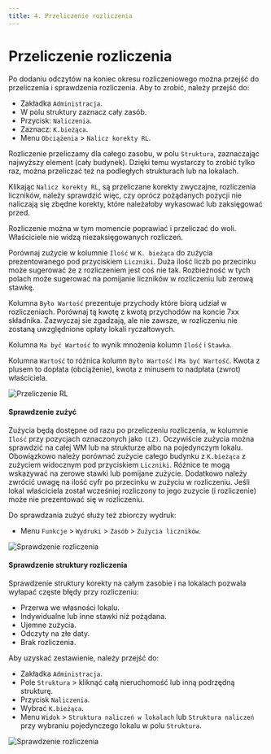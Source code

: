 ```yaml
---
title: 4. Przeliczenie rozliczenia
---
```


# Przeliczenie rozliczenia

Po dodaniu odczytów na koniec okresu rozliczeniowego można przejść do przeliczenia i sprawdzenia rozliczenia. Aby to zrobić, należy przejść do:

- Zakładka `Administracja`.
- W polu struktury zaznacz cały zasób.
- Przycisk: `Naliczenia`.
- Zaznacz: `K.bieżąca`.
- Menu `Obciążenia` > `Nalicz korekty RL`.

Rozliczenie przeliczamy dla całego zasobu, w polu `Struktura`, zaznaczając najwyższy element (cały budynek). Dzięki temu wystarczy to zrobić tylko raz, można przeliczać też na podległych strukturach lub na lokalach.

Klikając `Nalicz korekty RL`, są przeliczane korekty zwyczajne, rozliczenia liczników, należy sprawdzić więc, czy oprócz pożądanych pozycji nie naliczają się zbędne korekty, które należałoby wykasować lub zaksięgować przed.

Rozliczenie można w tym momencie poprawiać i przeliczać do woli. Właściciele nie widzą niezaksięgowanych rozliczeń.

Porównaj zużycie w kolumnie `Ilość` w `K. bieżąca` do zużycia prezentowanego pod przyciskiem `Liczniki`. Duża ilość liczb po przecinku może sugerować że z rozliczeniem jest coś nie tak. Rozbieżność w tych polach może sugerować na pomijanie liczników w rozliczeniu lub zerową stawkę.

Kolumna `Było Wartość` prezentuje przychody które biorą udział w rozliczeniach. Porównaj tą kwotę z kwotą przychodów na koncie 7xx składnika. Zazwyczaj sie zgadzają, ale  nie zawsze, w rozliczeniu nie zostaną uwzględnione opłaty lokali ryczałtowych.

Kolumna `Ma być Wartość` to wynik mnożenia kolumn `Ilość` i `Stawka`.

Kolumna `Wartość` to różnica kolumn `Było Wartość` i `Ma być Wartość`. Kwota z plusem to dopłata (obciążenie), kwota z minusem to nadpłata (zwrot) właściciela.

![Przeliczenie RL](przeliczenierl.gif)

#### Sprawdzenie zużyć

Zużycia będą dostępne od razu po przeliczeniu rozliczenia, w kolumnie `Ilość` przy pozycjach oznaczonych jako `(LZ)`. Oczywiście zużycia można sprawdzić na całej WM lub na strukturze albo na pojedynczym lokalu. Obowiązkowo należy porównać zużycie całego budynku z `K.bieżąca` z zużyciem widocznym pod przyciskiem `Liczniki`. Różnice te mogą wskazywać na zerowe stawki lub pomijane zużycie. Dodatkowo należy zwrócić uwagę na ilość cyfr po przecinku w zużyciu w rozliczeniu. Jeśli lokal właściciela został wcześniej rozliczony to jego zuzycie (i rozliczenie) może nie prezentować się w rozliczeniu.

Do sprawdzania zużyć służy też zbiorczy wydruk:

- Menu `Funkcje` > `Wydruki` > `Zasób` > `Zużycia liczników`.

![Sprawdzenie rozliczenia](sprrozliczenia1.gif)

#### Sprawdzenie struktury rozliczenia

Sprawdzenie struktury korekty na całym zasobie i na lokalach pozwala wyłapać częste błędy przy rozliczeniu:

- Przerwa we własności lokalu.
- Indywidualne lub inne stawki niż pożądana.
- Ujemne zużycia.
- Odczyty na złe daty.
- Brak rozliczenia.

Aby uzyskać zestawienie, należy przejść do:

- Zakładka `Administracja`.
- Pole `Struktura` > kliknąć całą nieruchomość lub inną podrzędną strukturę.
- Przycisk `Naliczenia`.
- Wybrać `K.bieżąca`.
- Menu `Widok` > `Struktura naliczeń w lokalach` lub `Struktura naliczeń` przy wybraniu pojedynczego lokalu w polu `Struktura`.

![Sprawdzenie rozliczenia](sprrozliczenia2.gif)